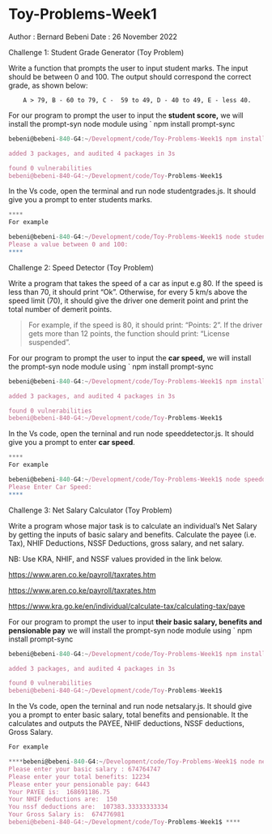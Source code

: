 # Toy-Problems-Week1

Author : Bernard Bebeni
Date : 26 November 2022


Challenge 1: Student Grade Generator (Toy Problem)

Write a function that prompts the user to input student marks. The input should be between 0 and 100. The output should correspond the correct grade, as shown below: 

        A > 79, B - 60 to 79, C -  59 to 49, D - 40 to 49, E - less 40.

For our program to prompt the user to input the **student score,** we will install the prompt-syn node module using `
npm install prompt-sync

```javascript
bebeni@bebeni-840-G4:~/Development/code/Toy-Problems-Week1$ npm install prompt-sync

added 3 packages, and audited 4 packages in 3s

found 0 vulnerabilities
bebeni@bebeni-840-G4:~/Development/code/Toy-Problems-Week1$ 

```
In the Vs code, open the terminal and run node studentgrades.js. It should give you a prompt to enter students marks.


```javascript
****
For example 

bebeni@bebeni-840-G4:~/Development/code/Toy-Problems-Week1$ node studentgrades.js
Please a value between 0 and 100: 
****
```



Challenge 2: Speed Detector (Toy Problem)

Write a program that takes the speed of a car as input e.g 80. If the speed is less than 70, it should print “Ok”. Otherwise, for every 5 km/s above the speed limit (70), it should give the driver one demerit point and print the total number of demerit points.

   > For example, if the speed is 80, it should print: “Points: 2”. If the driver gets more than 12 points, the function should print: “License suspended”.

For our program to prompt the user to input the **car speed,** we will install the prompt-syn node module using `
npm install prompt-sync

```javascript
bebeni@bebeni-840-G4:~/Development/code/Toy-Problems-Week1$ npm install prompt-sync

added 3 packages, and audited 4 packages in 3s

found 0 vulnerabilities
bebeni@bebeni-840-G4:~/Development/code/Toy-Problems-Week1$ 

```

In the Vs code, open the terninal and run node speeddetector.js. It should give you a prompt to enter **car speed**.
```javascript
****
For example 

bebeni@bebeni-840-G4:~/Development/code/Toy-Problems-Week1$ node speeddetector.js
Please Enter Car Speed: 
****

```



Challenge 3: Net Salary Calculator (Toy Problem)

Write a program whose major task is to calculate an individual’s Net Salary by getting the inputs of basic salary and benefits. Calculate the payee (i.e. Tax), NHIF Deductions, NSSF Deductions, gross salary, and net salary. 

NB: Use KRA, NHIF, and NSSF values provided in the link below.

https://www.aren.co.ke/payroll/taxrates.htm 

https://www.aren.co.ke/payroll/taxrates.htm

https://www.kra.go.ke/en/individual/calculate-tax/calculating-tax/paye

For our program to prompt the user to input **their basic salary, benefits and pensionable pay** we will install the prompt-syn node module using `
npm install prompt-sync

```javascript
bebeni@bebeni-840-G4:~/Development/code/Toy-Problems-Week1$ npm install prompt-sync

added 3 packages, and audited 4 packages in 3s

found 0 vulnerabilities
bebeni@bebeni-840-G4:~/Development/code/Toy-Problems-Week1$ 

```

In the Vs code, open the terninal and run node netsalary.js. It should give you a prompt to enter basic salary, total benefits and pensionable. It the calculates and outputs the PAYEE, NHIF deductions, NSSF deductions, Gross Salary.

```javascript
For example 

****bebeni@bebeni-840-G4:~/Development/code/Toy-Problems-Week1$ node netsalary.js
Please enter your basic salary : 674764747
Please enter your total benefits: 12234
Please enter your pensionable pay: 6443
Your PAYEE is:  168691186.75
Your NHIF deductions are:  150
You nssf deductions are:  107383.33333333334
Your Gross Salary is:  674776981
bebeni@bebeni-840-G4:~/Development/code/Toy-Problems-Week1$ ****
```